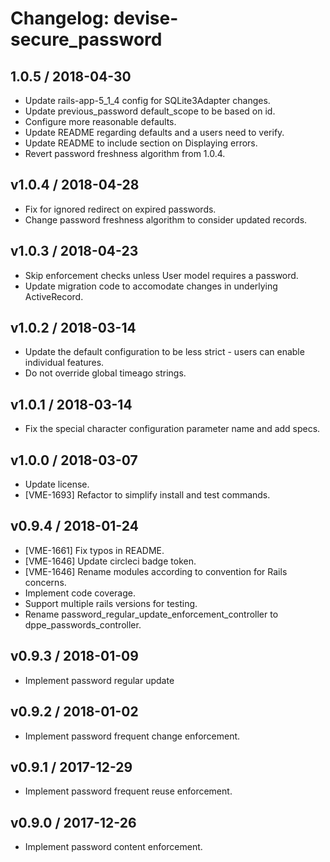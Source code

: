 # Changelog: devise-secure_password

## 1.0.5 / 2018-04-30

* Update rails-app-5_1_4 config for SQLite3Adapter changes.
* Update previous_password default_scope to be based on id.
* Configure more reasonable defaults.
* Update README regarding defaults and a users need to verify.
* Update README to include section on Displaying errors.
* Revert password freshness algorithm from 1.0.4.

## v1.0.4 / 2018-04-28

* Fix for ignored redirect on expired passwords.
* Change password freshness algorithm to consider updated records.

## v1.0.3 / 2018-04-23

* Skip enforcement checks unless User model requires a password.
* Update migration code to accomodate changes in underlying ActiveRecord.

## v1.0.2 / 2018-03-14

* Update the default configuration to be less strict - users can enable individual features.
* Do not override global timeago strings.

## v1.0.1 / 2018-03-14

* Fix the special character configuration parameter name and add specs.

## v1.0.0 / 2018-03-07

* Update license.
* [VME-1693] Refactor to simplify install and test commands.

## v0.9.4 / 2018-01-24

* [VME-1661] Fix typos in README.
* [VME-1646] Update circleci badge token.
* [VME-1646] Rename modules according to convention for Rails concerns.
* Implement code coverage.
* Support multiple rails versions for testing.
* Rename password_regular_update_enforcement_controller to dppe_passwords_controller.

## v0.9.3 / 2018-01-09

* Implement password regular update

## v0.9.2 / 2018-01-02

* Implement password frequent change enforcement.

## v0.9.1 / 2017-12-29

* Implement password frequent reuse enforcement.

## v0.9.0 / 2017-12-26

* Implement password content enforcement.
